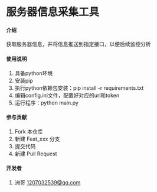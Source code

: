 # 服务器信息采集工具

#### 介绍
获取服务器信息，并将信息推送到指定接口，以便后续监控分析


#### 使用说明

1.  具备python环境
2.  安装pip
3.  执行python依赖包安装：pip install -r requirements.txt
4.  编辑config.ini文件，配置好对应的url和token
4.  运行程序：python main.py

#### 参与贡献

1.  Fork 本仓库
2.  新建 Feat_xxx 分支
3.  提交代码
4.  新建 Pull Request


#### 开发者

1.  洲哥 <1207032539@qq.com>
